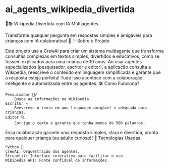 # ai_agents_wikipedia_divertida

🧠📚 Wikipedia Divertida com IA Multiagentes

Transforme qualquer pergunta em respostas simples e amigáveis para crianças com IA colaborativa! 🚀
✨ Sobre o Projeto

Este projeto usa a CrewAI para criar um sistema multiagente que transforma consultas complexas em textos simples, divertidos e educativos, como se fossem explicados para uma criança de 10 anos.
Ao usar agentes especializados (pesquisador, escritor e editor), a aplicação consulta a Wikipedia, reescreve o conteúdo em linguagem simplificada e garante que a resposta esteja perfeita! Tudo isso acontece com a colaboração inteligente e automatizada entre os agentes.
🛠️ Como Funciona?

    Pesquisador 🕵️‍♂️
        Busca as informações na Wikipedia.
    Escritor ✍️
        Reescreve o texto em uma linguagem amigável e adequada para crianças.
    Editor 🔍
        Corrige o texto e garante que tenha menos de 500 palavras.

Essa colaboração garante uma resposta simples, clara e divertida, pronta para qualquer criança (ou adulto curioso)!
🚀 Tecnologias Usadas

    Python 🐍
    CrewAI: Orquestração dos agentes.
    Streamlit: Interface interativa para facilitar o uso.
    Wikipedia API: Fonte confiável de informações.
